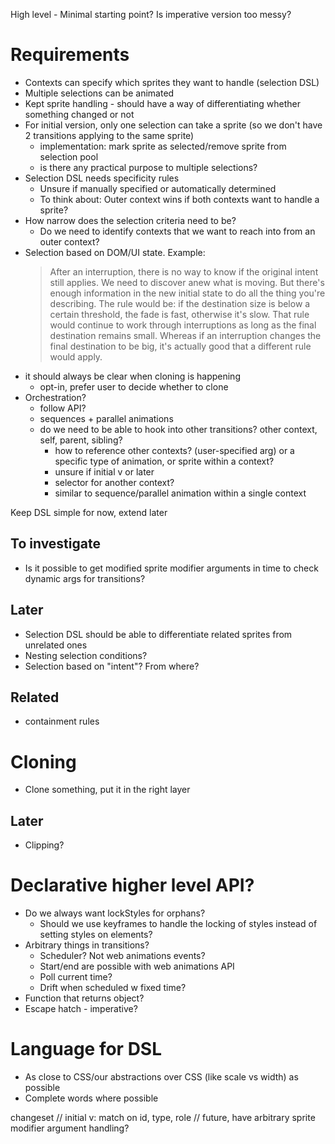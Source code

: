 High level - Minimal starting point?
Is imperative version too messy?

# Requirements
- Contexts can specify which sprites they want to handle (selection DSL)
- Multiple selections can be animated
- Kept sprite handling - should have a way of differentiating whether something changed or not
- For initial version, only one selection can take a sprite (so we don't have 2 transitions applying to the same sprite)
  - implementation: mark sprite as selected/remove sprite from selection pool
  - is there any practical purpose to multiple selections?
- Selection DSL needs specificity rules
  - Unsure if manually specified or automatically determined
  - To think about: Outer context wins if both contexts want to handle a sprite?
- How narrow does the selection criteria need to be?
  - Do we need to identify contexts that we want to reach into from an outer context?
- Selection based on DOM/UI state. Example:
  > After an interruption, there is no way to know if the original intent still applies. We need to discover anew what is moving. But there's enough information in the new initial state to do all the thing you're describing. The rule would be: if the destination size is below a certain threshold, the fade is fast, otherwise it's slow. That rule would continue to work through interruptions as long as the final destination remains small. Whereas if an interruption changes the final destination to be big, it's actually good that a different rule would apply. 
- it should always be clear when cloning is happening
  - opt-in, prefer user to decide whether to clone
- Orchestration? 
  - follow API?
  - sequences + parallel animations
  - do we need to be able to hook into other transitions? other context, self, parent, sibling? 
    - how to reference other contexts? (user-specified arg) or a specific type of animation, or sprite within a context?
    - unsure if initial v or later
    - selector for another context?
    - similar to sequence/parallel animation within a single context

Keep DSL simple for now, extend later

## To investigate
- Is it possible to get modified sprite modifier arguments in time to check dynamic args for transitions?

## Later
- Selection DSL should be able to differentiate related sprites from unrelated ones
- Nesting selection conditions?
- Selection based on "intent"? From where? 

## Related
- containment rules

# Cloning
- Clone something, put it in the right layer

## Later
- Clipping?

# Declarative higher level API?
- Do we always want lockStyles for orphans?
  - Should we use keyframes to handle the locking of styles instead of setting styles on elements?
- Arbitrary things in transitions?
  - Scheduler? Not web animations events?
  - Start/end are possible with web animations API
  - Poll current time? 
  - Drift when scheduled w fixed time?
- Function that returns object?
- Escape hatch - imperative?

# Language for DSL
- As close to CSS/our abstractions over CSS (like scale vs width) as possible
- Complete words where possible



changeset
    // initial v: match on id, type, role
    // future, have arbitrary sprite modifier argument handling?
